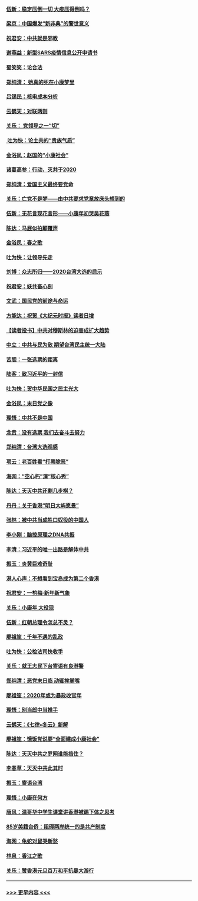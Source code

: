 #### [伍新：稳定压倒一切 大疫压得倒吗？](../pages/nsc993/n11812634.md?t=01230001) 
#### [梁京：中国爆发“新非典”的警世意义](../pages/nsc993/n11812554.md?t=01230001) 
#### [祝君安：中共就是邪教](../pages/nsc993/n11812431.md?t=01230001) 
#### [谢燕益：新型SARS疫情信息公开申请书](../pages/nsc993/n11808840.md?t=01230001) 
#### [蜀笑笑：论合法](../pages/nsc993/n11808064.md?t=01230001) 
#### [郑纯清： 她真的死在小康梦里](../pages/nsc993/n11806623.md?t=01230001) 
#### [吕锡民：核电成本分析](../pages/nsc993/n11806284.md?t=01230001) 
#### [云鹤天：对联两则](../pages/nsc993/n11805957.md?t=01230001) 
#### [关乐： 党领导之一“切”](../pages/nsc993/n11804505.md?t=01230001) 
#### [ 吐为快：论土共的“贵族气质”](../pages/nsc993/n11804490.md?t=01230001) 
#### [金浴凤：赵国的“小康社会”](../pages/nsc993/n11804452.md?t=01230001) 
#### [诸葛高参：行动，灭共于2020](../pages/nsc993/n11804120.md?t=01230001) 
#### [郑纯清：爱国主义最终要党命](../pages/nsc993/n11802197.md?t=01230001) 
#### [关乐：亡党不是梦——由中共要求党章放床头想到的](../pages/nsc993/n11802156.md?t=01230001) 
#### [伍新：无花言现花言形——小康年初哭吴花燕](../pages/nsc993/n11800044.md?t=01230001) 
#### [陈达：马屁似拍颠覆声](../pages/nsc993/n11800010.md?t=01230001) 
#### [金浴凤：春之歌](../pages/nsc993/n11797687.md?t=01230001) 
#### [吐为快：让领导先走](../pages/nsc993/n11797512.md?t=01230001) 
#### [刘博：众志所归——2020台湾大选的启示](../pages/nsc993/n11796878.md?t=01230001) 
#### [祝君安：妖共畜心剖](../pages/nsc993/n11794273.md?t=01230001) 
#### [文武：国民党的前途与命运](../pages/nsc993/n11794198.md?t=01230001) 
#### [方能达：祝贺《大纪元时报》读者日增](../pages/nsc993/n11793807.md?t=01230001) 
#### [【读者投书】中共对穆斯林的迫害成扩大趋势](../pages/nsc993/n11791371.md?t=01230001) 
#### [中立：中共与民为敌 期望台湾民主统一大陆](../pages/nsc993/n11790392.md?t=01230001) 
#### [苦胆：一张选票的距离](../pages/nsc993/n11788914.md?t=01230001) 
#### [陆客：致习近平的一封信](../pages/nsc993/n11788867.md?t=01230001) 
#### [吐为快：贺中华民国之民主光大](../pages/nsc993/n11788618.md?t=01230001) 
#### [金浴凤：末日党之像](../pages/nsc993/n11787475.md?t=01230001) 
#### [理悟：中共不是中国](../pages/nsc993/n11787463.md?t=01230001) 
#### [念贲：没有选票  我们去奋斗去努力](../pages/nsc993/n11787398.md?t=01230001) 
#### [郑纯清：台湾大选观感](../pages/nsc993/n11786210.md?t=01230001) 
#### [项云：老百姓看“打黑除恶”](../pages/nsc993/n11785398.md?t=01230001) 
#### [海网：“空心朽”演“核心秀”](../pages/nsc993/n11783874.md?t=01230001) 
#### [陈达：天灭中共还剩几步棋？](../pages/nsc993/n11783719.md?t=01230001) 
#### [丹丹：关于香港“明日大屿愿景”](../pages/nsc993/n11783273.md?t=01230001) 
#### [张林：被中共当成牲口奴役的中国人](../pages/nsc993/n11782397.md?t=01230001) 
#### [李小刚：脑控原理之DNA共振](../pages/nsc993/n11780962.md?t=01230001) 
#### [李清：习近平的唯一出路是解体中共](../pages/nsc993/n11780866.md?t=01230001) 
#### [振玉：炎黄巨难奇耻](../pages/nsc993/n11779632.md?t=01230001) 
#### [港人心声：不想看到宝岛成为第二个香港](../pages/nsc993/n11778817.md?t=01230001) 
#### [祝君安：一剪梅‧新年新气象](../pages/nsc993/n11776340.md?t=01230001) 
#### [关乐：小康年 大役现](../pages/nsc993/n11774213.md?t=01230001) 
#### [伍新：红朝总理令怎总不灵？](../pages/nsc993/n11770813.md?t=01230001) 
#### [廖祖笙：千年不遇的乱政](../pages/nsc993/n11770373.md?t=01230001) 
#### [吐为快：公检法司快收手](../pages/nsc993/n11770359.md?t=01230001) 
#### [关乐：就王志民下台寄语有良港警](../pages/nsc993/n11769903.md?t=01230001) 
#### [郑纯清：恶党末日临 动辄挨掌嘴](../pages/nsc993/n11769356.md?t=01230001) 
#### [廖祖笙：2020年或为暴政收官年](../pages/nsc993/n11768216.md?t=01230001) 
#### [理悟：别当郎中当推手](../pages/nsc993/n11768243.md?t=01230001) 
#### [云鹤天：《七律▪冬云》新解](../pages/nsc993/n11768204.md?t=01230001) 
#### [廖祖笙：饿饭党说要“全面建成小康社会”](../pages/nsc993/n11767482.md?t=01230001) 
#### [陈达：天灭中共之罗网谁能挡住？](../pages/nsc993/n11767465.md?t=01230001) 
#### [李春草：天灭中共此其时](../pages/nsc993/n11767452.md?t=01230001) 
#### [振玉：寄语台湾](../pages/nsc993/n11767432.md?t=01230001) 
#### [理悟：小康在何方](../pages/nsc993/n11767394.md?t=01230001) 
#### [唐风：温哥华中学生课堂讲香港被踢下体之思考](../pages/nsc993/n11766848.md?t=01230001) 
#### [85岁美籍台侨：阻碍两岸统一的是共产制度](../pages/nsc993/n11765043.md?t=01230001) 
#### [海网：龟蛇对鼠哭新愁](../pages/nsc993/n11764895.md?t=01230001) 
#### [林泉：香江之歌](../pages/nsc993/n11764415.md?t=01230001) 
#### [关乐：赞香港元旦百万和平抗暴大游行](../pages/nsc993/n11764382.md?t=01230001) 

----
#### [ >>> 更早内容 <<< ](../indexes/nsc993-earlier.md)
